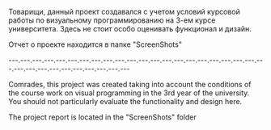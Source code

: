 Товарищи, данный проект создавался с учетом условий курсовой работы по визуальному программированию на 3-ем курсе университета. 
Здесь не стоит особо оценивать функционал и дизайн.

Отчет о проекте находится в папке "ScreenShots"

---.---.---.---.---.---.---.---.---.---.---.---.---.---.---.---.---.---.---.---.---.---.---.---.---.---.---.---.---.---.---.---

Comrades, this project was created taking into account the conditions of the course work on visual programming in the 3rd year of the university. 
You should not particularly evaluate the functionality and design here.

The project report is located in the "ScreenShots" folder
